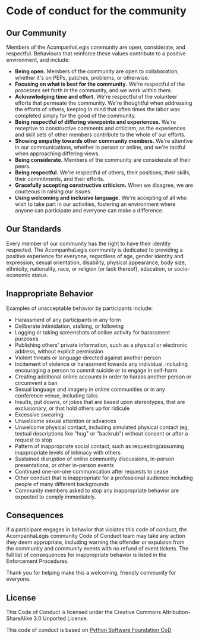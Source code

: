 # Code of conduct for the community

## Our Community
Members of the AcompanhaLegis community are open, considerate, and respectful. Behaviours that reinforce these values contribute to a positive environment, and include:

- **Being open.** Members of the community are open to collaboration, whether it's on PEPs, patches, problems, or otherwise.
- **Focusing on what is best for the community.** We're respectful of the processes set forth in the community, and we work within them.
- **Acknowledging time and effort.** We're respectful of the volunteer efforts that permeate the community. We're thoughtful when addressing the efforts of others, keeping in mind that often times the labor was completed simply for the good of the community.
- **Being respectful of differing viewpoints and experiences.** We're receptive to constructive comments and criticism, as the experiences and skill sets of other members contribute to the whole of our efforts.
- **Showing empathy towards other community members.** We're attentive in our communications, whether in person or online, and we're tactful when approaching differing views.
- **Being considerate.** Members of the community are considerate of their peers.
- **Being respectful.** We're respectful of others, their positions, their skills, their commitments, and their efforts.
- **Gracefully accepting constructive criticism.** When we disagree, we are courteous in raising our issues.
- **Using welcoming and inclusive language.** We're accepting of all who wish to take part in our activities, fostering an environment where anyone can participate and everyone can make a difference.

## Our Standards
Every member of our community has the right to have their identity respected. The AcompanhaLegis community is dedicated to providing a positive experience for everyone, regardless of age, gender identity and expression, sexual orientation, disability, physical appearance, body size, ethnicity, nationality, race, or religion (or lack thereof), education, or socio-economic status.

## Inappropriate Behavior
Examples of unacceptable behavior by participants include:

- Harassment of any participants in any form
- Deliberate intimidation, stalking, or following
- Logging or taking screenshots of online activity for harassment purposes
- Publishing others' private information, such as a physical or electronic address, without explicit permission
- Violent threats or language directed against another person
- Incitement of violence or harassment towards any individual, including encouraging a person to commit suicide or to engage in self-harm
- Creating additional online accounts in order to harass another person or circumvent a ban
- Sexual language and imagery in online communities or in any conference venue, including talks
- Insults, put downs, or jokes that are based upon stereotypes, that are exclusionary, or that hold others up for ridicule
- Excessive swearing
- Unwelcome sexual attention or advances
- Unwelcome physical contact, including simulated physical contact (eg, textual descriptions like "hug" or "backrub") without consent or after a request to stop
- Pattern of inappropriate social contact, such as requesting/assuming inappropriate levels of intimacy with others
- Sustained disruption of online community discussions, in-person presentations, or other in-person events
- Continued one-on-one communication after requests to cease
- Other conduct that is inappropriate for a professional audience including people of many different backgrounds
- Community members asked to stop any inappropriate behavior are expected to comply immediately.

## Consequences
If a participant engages in behavior that violates this code of conduct, the AcompanhaLegis community Code of Conduct team may take any action they deem appropriate, including warning the offender or expulsion from the community and community events with no refund of event tickets. The full list of consequences for inappropriate behavior is listed in the Enforcement Procedures.

Thank you for helping make this a welcoming, friendly community for everyone.


## License
This Code of Conduct is licensed under the Creative Commons Attribution-ShareAlike 3.0 Unported License.

This code of conduct is based on [Python Software Foundation CoD](https://www.python.org/psf/conduct/)

